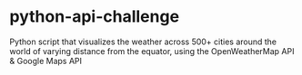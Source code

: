 # python-api-challenge
Python script that visualizes the weather across 500+ cities around the world of varying distance from the equator, using the OpenWeatherMap API &amp; Google Maps API
